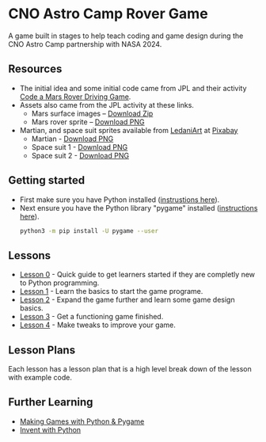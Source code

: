 # CNO Astro Camp Rover Game
A game built in stages to help teach coding and game design during the CNO Astro Camp partnership with NASA 2024.

## Resources
- The initial idea and some initial code came from JPL and their activity [Code a Mars Rover Driving Game](https://www.jpl.nasa.gov/edu/resources/project/code-a-mars-rover-driving-game/).
- Assets also came from the JPL activity at these links.
  - Mars surface images – [Download Zip](https://d2pn8kiwq2w21t.cloudfront.net/documents/scratchrover_backgrounds_mars_9QZtjZP.zip)
  - Mars rover sprite – [Download PNG](https://www.jpl.nasa.gov/edu/images/activities/scratchrover_sprite_mars.png)
- Martian, and space suit sprites available from [LedaniArt](https://pixabay.com/users/ledaniart-2239880/) at [Pixabay](https://pixabay.com/)
  - Martian - [Download PNG](https://pixabay.com/illustrations/martian-monster-green-1674016/)
  - Space suit 1 - [Download PNG](https://pixabay.com/illustrations/martian-kid-boy-1674017/)
  - Space suit 2 - [Download PNG](https://pixabay.com/illustrations/martian-girl-linda-1674019/)

## Getting started
- First make sure you have Python installed ([instrustions here](https://github.com/cno-enterprise-services/astro_camp_rover_game/blob/main/lesson_0.md#install-python)).
- Next ensure you have the Python library "pygame" installed ([instructions here](https://www.pygame.org/wiki/GettingStarted)).
  ```bash
  python3 -m pip install -U pygame --user
  ```

## Lessons
- [Lesson 0](lesson_0.md) - Quick guide to get learners started if they are completly new to Python programming.
- [Lesson 1](lesson_1.md) - Learn the basics to start the game programe.
- [Lesson 2](lesson_2.md) - Expand the game further and learn some game design basics.
- [Lesson 3](lesson_3.md) - Get a functioning game finished.
- [Lesson 4](lesson_4,md) - Make tweaks to improve your game.

## Lesson Plans
Each lesson has a lesson plan that is a high level break down of the lesson with example code.

## Further Learning
- [Making Games with Python & Pygame](https://inventwithpython.com/pygame/)
- [Invent with Python](https://inventwithpython.com/)
